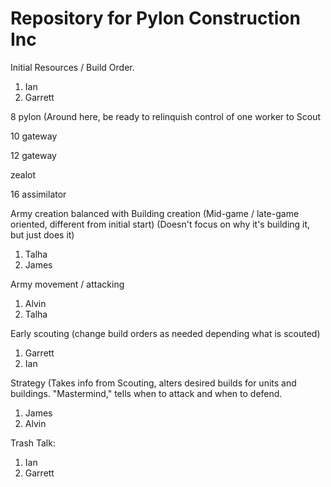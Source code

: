 # Repository for Pylon Construction Inc



Initial Resources / Build Order.

1. Ian
2. Garrett

8 pylon (Around here, be ready to relinquish control of one worker to Scout

10 gateway

12 gateway

zealot

16 assimilator



Army creation balanced with Building creation (Mid-game / late-game oriented, different from initial start) (Doesn't focus on why it's building it, but just does it)

1. Talha
2. James

Army movement / attacking

1. Alvin
2. Talha

Early scouting (change build orders as needed depending what is scouted)

1. Garrett
2. Ian

Strategy (Takes info from Scouting, alters desired builds for units and buildings. "Mastermind," tells when to attack and when to defend.

1. James
2. Alvin

Trash Talk:

1. Ian
2. Garrett
